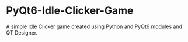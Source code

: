 # PyQt6-Idle-Clicker-Game
A simple Idle Clicker game created using Python and PyQt6 modules and QT Designer. 
